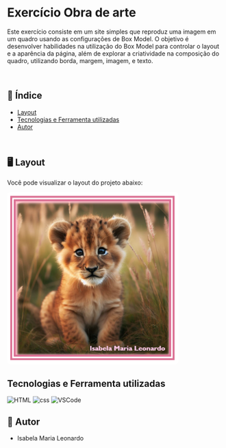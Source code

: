 # Exercício Obra de arte

Este exercício consiste em um site simples que reproduz uma imagem em um quadro usando as configurações de Box Model. O objetivo é desenvolver habilidades na utilização do Box Model para controlar o layout e a aparência da página, além de explorar a criatividade na composição do quadro, utilizando borda, margem, imagem, e texto.

<br>

## 📌 Índice

- [Layout](#-layout)
- [Tecnologias e Ferramenta utilizadas](#tecnologias-e-ferramenta-utilizadas)
- [Autor](#-autor)

<br>

## 🖥️ Layout

Você pode visualizar o layout do projeto abaixo: 


<img style="border-radius:6px;" src="./img/tela.png" width="400" alt="Tela" />

<br>

## Tecnologias e Ferramenta utilizadas

<img src="https://cdn.jsdelivr.net/gh/devicons/devicon@latest/icons/html5/html5-plain-wordmark.svg" width="60" alt="HTML" /> <img src="https://cdn.jsdelivr.net/gh/devicons/devicon@latest/icons/css3/css3-plain-wordmark.svg" width="60" alt="css" />  <img src="https://cdn.jsdelivr.net/gh/devicons/devicon@latest/icons/vscode/vscode-original.svg" width="50" alt="VSCode" />

## 📝 Autor

- Isabela Maria Leonardo